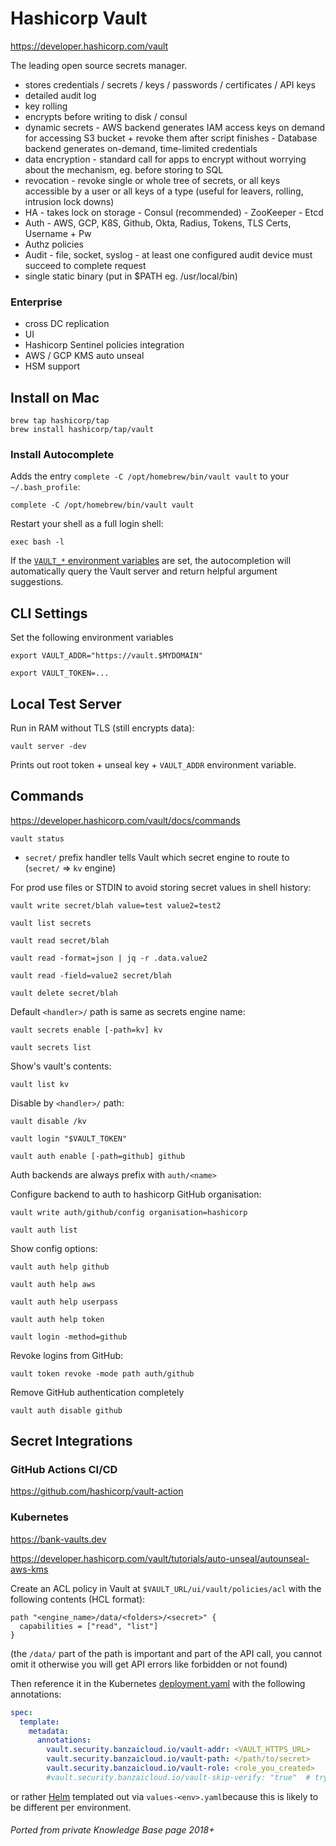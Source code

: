 # Hashicorp Vault

https://developer.hashicorp.com/vault

The leading open source secrets manager.

- stores credentials / secrets / keys / passwords / certificates / API keys
- detailed audit log
- key rolling
- encrypts before writing to disk / consul
- dynamic secrets - AWS backend generates IAM access keys on demand for accessing S3 bucket + revoke them after script finishes
                  - Database backend generates on-demand, time-limited credentials
- data encryption - standard call for apps to encrypt without worrying about the mechanism, eg. before storing to SQL
- revocation - revoke single or whole tree of secrets, or all keys accessible by a user or all keys of a type (useful for leavers, rolling, intrusion lock downs)
- HA - takes lock on storage - Consul (recommended)
                             - ZooKeeper
                             - Etcd
- Auth - AWS, GCP, K8S, Github, Okta, Radius, Tokens, TLS Certs, Username + Pw
- Authz policies
- Audit - file, socket, syslog
        - at least one configured audit device must succeed to complete request
- single static binary (put in $PATH eg. /usr/local/bin)

### Enterprise

- cross DC replication
- UI
- Hashicorp Sentinel policies integration
- AWS / GCP KMS auto unseal
- HSM support

## Install on Mac

```shell
brew tap hashicorp/tap
brew install hashicorp/tap/vault
```

### Install Autocomplete

Adds the entry `complete -C /opt/homebrew/bin/vault vault` to your `~/.bash_profile`:

```shell
complete -C /opt/homebrew/bin/vault vault
```

Restart your shell as a full login shell:

```shell
exec bash -l
```

If the [`VAULT_*` environment variables](https://developer.hashicorp.com/vault/docs/commands#environment-variables)
are set, the autocompletion will automatically query the Vault server and return helpful argument suggestions.

## CLI Settings

Set the following environment variables

```shell
export VAULT_ADDR="https://vault.$MYDOMAIN"
```

```
export VAULT_TOKEN=...
```


## Local Test Server

Run in RAM without TLS (still encrypts data):

```shell
vault server -dev
```

Prints out root token + unseal key + `VAULT_ADDR` environment variable.


## Commands

https://developer.hashicorp.com/vault/docs/commands

```shell
vault status
```

- `secret/` prefix handler tells Vault which secret engine to route to (`secret/` => `kv` engine)

For prod use files or STDIN to avoid storing secret values in shell history:

```shell
vault write secret/blah value=test value2=test2
```

```shell
vault list secrets
```

```shell
vault read secret/blah
```

```shell
vault read -format=json | jq -r .data.value2
```

```shell
vault read -field=value2 secret/blah
```

```shell
vault delete secret/blah
```

Default `<handler>/` path is same as secrets engine name:

```shell
vault secrets enable [-path=kv] kv
```

```shell
vault secrets list
```

Show's vault's contents:

```shell
vault list kv
```

Disable by `<handler>/` path:

```shell
vault disable /kv
```

```shell
vault login "$VAULT_TOKEN"
```

```shell
vault auth enable [-path=github] github
```

Auth backends are always prefix with `auth/<name>`

Configure backend to auth to hashicorp GitHub organisation:

```shell
vault write auth/github/config organisation=hashicorp
```

```shell
vault auth list
```

Show config options:

```shell
vault auth help github
```

```shell
vault auth help aws
```

```shell
vault auth help userpass
```

```shell
vault auth help token
```

```shell
vault login -method=github
```

Revoke logins from GitHub:

```shell
vault token revoke -mode path auth/github
```

Remove GitHub authentication completely

```shell
vault auth disable github
```

## Secret Integrations

### GitHub Actions CI/CD

<https://github.com/hashicorp/vault-action>

### Kubernetes

<https://bank-vaults.dev>

<https://developer.hashicorp.com/vault/tutorials/auto-unseal/autounseal-aws-kms>

Create an ACL policy in Vault at `$VAULT_URL/ui/vault/policies/acl` with the following contents (HCL format):

```hcl
path "<engine_name>/data/<folders>/<secret>" {
  capabilities = ["read", "list"]
}
```

(the `/data/` part of the path is important and part of the API call, you cannot omit it otherwise you will get API
errors like forbidden or not found)

Then reference it in the Kubernetes [deployment.yaml]() with the following annotations:

```yaml
spec:
  template:
    metadata:
      annotations:
        vault.security.banzaicloud.io/vault-addr: <VAULT_HTTPS_URL>
        vault.security.banzaicloud.io/vault-path: </path/to/secret>
        vault.security.banzaicloud.io/vault-role: <role_you_created>
        #vault.security.banzaicloud.io/vault-skip-verify: "true"  # try not to do this
```

or rather [Helm](helm.md) templated out via `values-<env>.yaml`because this is likely to be different per environment.

###### Ported from private Knowledge Base page 2018+
